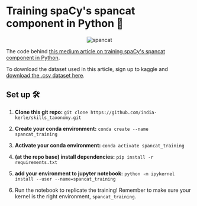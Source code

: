 # Training spaCy's spancat component in Python 🐍

<p align="center">
  <img src="https://user-images.githubusercontent.com/46863334/194558375-5cd56b9a-132b-4bcf-b707-d51896cdb63d.gif" alt="spancat"/>
</p>

The code behind [this medium article on training spaCy's spancat component in Python](https://hackmd.io/Yg2u3MZQS26_WbdO5WSdWw?edit).

To download the dataset used in this article, sign up to kaggle and [download the .csv dataset here](https://www.kaggle.com/datasets/debasisdotcom/name-entity-recognition-ner-dataset). 

## Set up 🛠️

1. **Clone this git repo:** `git clone https://github.com/india-kerle/skills_taxonomy.git`
2. **Create your conda environment:** `conda create --name spancat_training`
3. **Activate your conda environment:** `conda activate spancat_training` 
4. **(at the repo base) install dependencies:** `pip install -r requirements.txt`
5. **add your environment to jupyter notebook:** `python -m ipykernel install --user --name=spancat_training`

6. Run the notebook to replicate the training! Remember to make sure your kernel is the right environment, `spancat_training`.  
